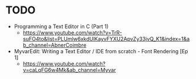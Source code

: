 # TODO

* Programming a Text Editor in C (Part 1)
    * https://www.youtube.com/watch?v=TrR-suFO4to&list=PLUmlw6xkdUlKayvFYXU2ApvZy33jvQ_K1&index=1&ab_channel=AbnerCoimbre
* MyvarEdit: Writing a Text Editor / IDE from scratch - Font Rendering [Ep 1]
    * https://www.youtube.com/watch?v=caLqFG6w4Mk&ab_channel=Myvar
